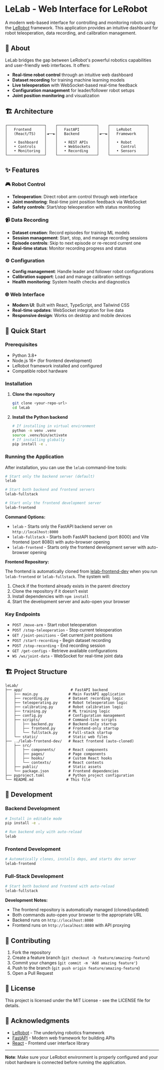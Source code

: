 # LeLab - Web Interface for LeRobot

A modern web-based interface for controlling and monitoring robots using the [LeRobot](https://github.com/huggingface/lerobot) framework. This application provides an intuitive dashboard for robot teleoperation, data recording, and calibration management.

## 🤖 About

LeLab bridges the gap between LeRobot's powerful robotics capabilities and user-friendly web interfaces. It offers:

- **Real-time robot control** through an intuitive web dashboard
- **Dataset recording** for training machine learning models
- **Live teleoperation** with WebSocket-based real-time feedback
- **Configuration management** for leader/follower robot setups
- **Joint position monitoring** and visualization

## 🏗️ Architecture

```
┌─────────────────┐    ┌──────────────────┐    ┌─────────────────┐
│   Frontend      │    │   FastAPI        │    │   LeRobot       │
│   (React/TS)    │◄──►│   Backend        │◄──►│   Framework     │
│                 │    │                  │    │                 │
│   • Dashboard   │    │   • REST APIs    │    │   • Robot       │
│   • Controls    │    │   • WebSockets   │    │     Control     │
│   • Monitoring  │    │   • Recording    │    │   • Sensors     │
└─────────────────┘    └──────────────────┘    └─────────────────┘
```

## ✨ Features

### 🎮 Robot Control

- **Teleoperation**: Direct robot arm control through web interface
- **Joint monitoring**: Real-time joint position feedback via WebSocket
- **Safety controls**: Start/stop teleoperation with status monitoring

### 📹 Data Recording

- **Dataset creation**: Record episodes for training ML models
- **Session management**: Start, stop, and manage recording sessions
- **Episode controls**: Skip to next episode or re-record current one
- **Real-time status**: Monitor recording progress and status

### ⚙️ Configuration

- **Config management**: Handle leader and follower robot configurations
- **Calibration support**: Load and manage calibration settings
- **Health monitoring**: System health checks and diagnostics

### 🌐 Web Interface

- **Modern UI**: Built with React, TypeScript, and Tailwind CSS
- **Real-time updates**: WebSocket integration for live data
- **Responsive design**: Works on desktop and mobile devices

## 🚀 Quick Start

### Prerequisites

- Python 3.8+
- Node.js 16+ (for frontend development)
- LeRobot framework installed and configured
- Compatible robot hardware

### Installation

1. **Clone the repository**

   ```bash
   git clone <your-repo-url>
   cd leLab
   ```

2. **Install the Python backend**

   ```bash
   # If installing in virtual environment
   python -m venv .venv
   source .venv/bin/activate
   # If installing globally
   pip install -e .
   ```

### Running the Application

After installation, you can use the `lelab` command-line tools:

```bash
# Start only the backend server (default)
lelab

# Start both backend and frontend servers
lelab-fullstack

# Start only the frontend development server
lelab-frontend
```

**Command Options:**

- `lelab` - Starts only the FastAPI backend server on `http://localhost:8000`
- `lelab-fullstack` - Starts both FastAPI backend (port 8000) and Vite frontend (port 8080) with auto-browser opening
- `lelab-frontend` - Starts only the frontend development server with auto-browser opening

**Frontend Repository:**

The frontend is automatically cloned from [lelab-frontend-dev](https://github.com/amtellezfernandez/lelab-frontend-dev.git) when you run `lelab-frontend` or `lelab-fullstack`. The system will:

1. Check if the frontend already exists in the parent directory
2. Clone the repository if it doesn't exist
3. Install dependencies with `npm install`
4. Start the development server and auto-open your browser

### Key Endpoints

- `POST /move-arm` - Start robot teleoperation
- `POST /stop-teleoperation` - Stop current teleoperation
- `GET /joint-positions` - Get current joint positions
- `POST /start-recording` - Begin dataset recording
- `POST /stop-recording` - End recording session
- `GET /get-configs` - Retrieve available configurations
- `WS /ws/joint-data` - WebSocket for real-time joint data

## 🏗️ Project Structure

```
leLab/
├── app/                      # FastAPI backend
│   ├── main.py              # Main FastAPI application
│   ├── recording.py         # Dataset recording logic
│   ├── teleoperating.py     # Robot teleoperation logic
│   ├── calibrating.py       # Robot calibration logic
│   ├── training.py          # ML training logic
│   ├── config.py            # Configuration management
│   ├── scripts/             # Command-line scripts
│   │   ├── backend.py       # Backend-only startup
│   │   ├── frontend.py      # Frontend-only startup
│   │   └── fullstack.py     # Full-stack startup
│   └── static/              # Static web files
├── ../lelab-frontend-dev/   # React frontend (auto-cloned)
│   ├── src/
│   │   ├── components/      # React components
│   │   ├── pages/           # Page components
│   │   ├── hooks/           # Custom React hooks
│   │   └── contexts/        # React contexts
│   ├── public/              # Static assets
│   └── package.json         # Frontend dependencies
├── pyproject.toml           # Python project configuration
└── README.md               # This file
```

## 🔧 Development

### Backend Development

```bash
# Install in editable mode
pip install -e .

# Run backend only with auto-reload
lelab
```

### Frontend Development

```bash
# Automatically clones, installs deps, and starts dev server
lelab-frontend
```

### Full-Stack Development

```bash
# Start both backend and frontend with auto-reload
lelab-fullstack
```

**Development Notes:**

- The frontend repository is automatically managed (cloned/updated)
- Both commands auto-open your browser to the appropriate URL
- Backend runs on `http://localhost:8000`
- Frontend runs on `http://localhost:8080` with API proxying

## 🤝 Contributing

1. Fork the repository
2. Create a feature branch (`git checkout -b feature/amazing-feature`)
3. Commit your changes (`git commit -m 'Add amazing feature'`)
4. Push to the branch (`git push origin feature/amazing-feature`)
5. Open a Pull Request

## 📄 License

This project is licensed under the MIT License - see the LICENSE file for details.

## 🙏 Acknowledgments

- [LeRobot](https://github.com/huggingface/lerobot) - The underlying robotics framework
- [FastAPI](https://fastapi.tiangolo.com/) - Modern web framework for building APIs
- [React](https://reactjs.org/) - Frontend user interface library

---

**Note**: Make sure your LeRobot environment is properly configured and your robot hardware is connected before running the application.
